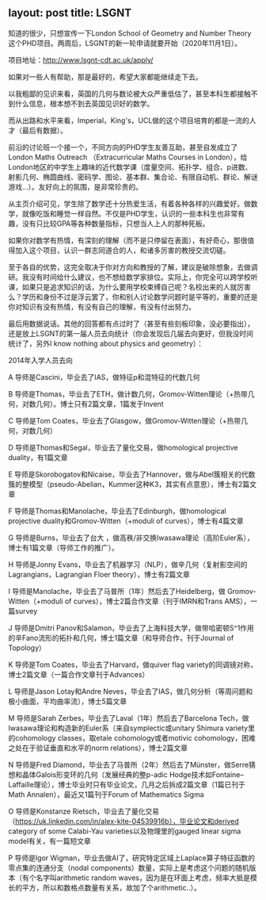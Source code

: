 layout: post
title: LSGNT
---

知道的很少，只想宣传一下London School of Geometry and Number Theory这个PHD项目。两周后，LSGNT的新一轮申请就要开始（2020年11月1日）。

项目地址：http://www.lsgnt-cdt.ac.uk/apply/

如果对一些人有帮助，那是最好的，希望大家都能继续走下去。

以我粗鄙的见识来看，英国的几何与数论被大众严重低估了，甚至本科生都接触不到什么信息，根本想不到去英国见识好的数学。

而从出路和水平来看，Imperial，King's，UCL做的这个项目培育的都是一流的人才（最后有数据）。

前沿的讨论班一个接一个，不同方向的PHD学生友善互助，甚至自发成立了London Maths Outreach （Extracurricular Maths Courses in London），给London地区的中学生上趣味的近代数学课（度量空间、拓扑学、组合、p进数、射影几何、椭圆曲线、密码学、图论、基本群、集合论、有限自动机、群论、解谜游戏...）。友好向上的氛围，是非常珍贵的。

从主页介绍可见，学生除了数学还十分热爱生活，有着各种各样的兴趣爱好。做数学，就像吃饭和睡觉一样自然。不仅是PHD学生，认识的一些本科生也非常有趣，没有只比较GPA等各种数量指标，只想当人上人的那种死板。

如果你对数学有热情，有深刻的理解（而不是只停留在表面），有好奇心，那很值得加入这个项目，认识一群志同道合的人，和诸多厉害的教授交流切磋。

至于各自的优势，这完全取决于你对方向和教授的了解，建议是破除想象，去做调研。我没有时间给什么建议，也不想给数学家排位。实际上，你完全可以跨学校听课，如果只是追求知识的话，为什么要用学校束缚自己呢？名校出来的人就厉害么？学历和身份不过是浮云罢了，你和别人讨论数学问题时是平等的，重要的还是你对知识有没有热情，有没有自己的理解，有没有付出努力。

最后用数据说话。其他的回答都有点过时了（甚至有些刻板印象，没必要指出），还是放上LSGNT的第一届人员去向统计（你会发现后几届去向更好，但我没时间统计了，另外I know nothing about physics and geometry）：

2014年入学人员去向

A 导师是Cascini，毕业去了IAS，做特征p和混特征的代数几何

B 导师是Thomas，毕业去了ETH，做计数几何，Gromov-Witten理论（+热带几何，对数几何）。博士只有2篇文章，1篇发于Invent

C 导师是Tom Coates，毕业去了Glasgow，做Gromov-Witten理论（+热带几何，对数几何）

D 导师是Thomas和Segal，毕业去了量化交易，做homological projective duality，有1篇文章

E 导师是Skorobogatov和Nicaise，毕业去了Hannover，做与Abel簇相关的代数簇的整模型（pseudo-Abelian，Kummer这种K3，其实有点意思），博士有2篇文章

F 导师是Thomas和Manolache，毕业去了Edinburgh，做homological projective duality和Gromov-Witten（+moduli of curves），博士有4篇文章

G 导师是Burns，毕业去了台大 ，做高秩/非交换Iwasawa理论（高阶Euler系），博士有1篇文章（导师工作的推广）。

H 导师是Jonny Evans，毕业去了机器学习（NLP），做辛几何（复射影空间的Lagrangians，Lagrangian Floer theory），博士有2篇文章

I 导师是Manolache，毕业去了马普所（1年）然后去了Heidelberg，做 Gromov-Witten（+moduli of curves），博士2篇合作文章（刊于IMRN和Trans AMS），一篇survey

J 导师是Dmitri Panov和Salamon，毕业去了上海科技大学，做带哈密顿S^1作用的辛Fano流形的拓扑和几何，博士1篇文章（和导师合作，刊于Journal of Topology）

K 导师是Tom Coates，毕业去了Harvard，做quiver flag variety的同调镜对称，博士2篇文章（一篇合作文章刊于Advances）

L 导师是Jason Lotay和Andre Neves，毕业去了IAS，做几何分析（等周问题和极小曲面，平均曲率流），博士5篇文章

M 导师是Sarah Zerbes，毕业去了Laval（1年）然后去了Barcelona Tech，做Iwasawa理论和构造新的Euler系（来自symplectic或unitary Shimura variety里的cohomology classes，取etale cohomology或者motivic cohomology，困难之处在于验证垂直和水平的norm relations），博士2篇文章

N 导师是Fred Diamond，毕业去了马普所（2年）然后去了Münster，做Serre猜想和晶体Galois形变环的几何（发展经典的整p-adic Hodge技术如Fontaine–Laffaille理论），博士毕业时只有毕业论文，几月之后拆成2篇文章（1篇已刊于Math Annalen），最近又1篇刊于Forum of Mathematics Sigma

O 导师是Konstanze Rietsch，毕业去了量化交易（https://uk.linkedin.com/in/alex-kite-04539916b），毕业论文和derived category of some Calabi-Yau varieties以及物理里的gauged linear sigma model有关，有一篇短文章

P 导师是Igor Wigman，毕业去做AI了，研究特定区域上Laplace算子特征函数的零点集的连通分支（nodal components）数量，实际上是考虑这个问题的随机版本（有个名字叫arithmetic random waves，因为是在环面上考虑，频率大抵是模长的平方，所以和数格点数量有关系，故加了个arithmetic..）。
